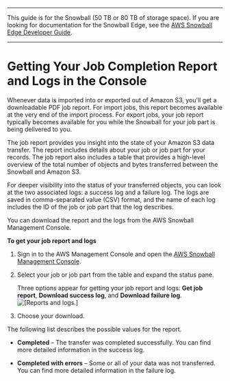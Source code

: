 --------

This guide is for the Snowball \(50 TB or 80 TB of storage space\)\. If you are looking for documentation for the Snowball Edge, see the [AWS Snowball Edge Developer Guide](http://docs.aws.amazon.com/snowball/latest/developer-guide/whatisedge.html)\.

--------

# Getting Your Job Completion Report and Logs in the Console<a name="report"></a>

Whenever data is imported into or exported out of Amazon S3, you'll get a downloadable PDF job report\. For import jobs, this report becomes available at the very end of the import process\. For export jobs, your job report typically becomes available for you while the Snowball for your job part is being delivered to you\.

The job report provides you insight into the state of your Amazon S3 data transfer\. The report includes details about your job or job part for your records\. The job report also includes a table that provides a high\-level overview of the total number of objects and bytes transferred between the Snowball and Amazon S3\.

For deeper visibility into the status of your transferred objects, you can look at the two associated logs: a success log and a failure log\. The logs are saved in comma\-separated value \(CSV\) format, and the name of each log includes the ID of the job or job part that the log describes\.

You can download the report and the logs from the AWS Snowball Management Console\.

**To get your job report and logs**

1. Sign in to the AWS Management Console and open the [AWS Snowball Management Console](https://console.aws.amazon.com/importexport/home?region=us-west-2)\.

1. Select your job or job part from the table and expand the status pane\.

   Three options appear for getting your job report and logs: **Get job report**, **Download success log**, and **Download failure log**\.  
![\[Reports and logs.\]](http://docs.aws.amazon.com/snowball/latest/ug/images/reportandlogs.png)

1. Choose your download\.

The following list describes the possible values for the report\.

+ **Completed** – The transfer was completed successfully\. You can find more detailed information in the success log\.

+ **Completed with errors** – Some or all of your data was not transferred\. You can find more detailed information in the failure log\.